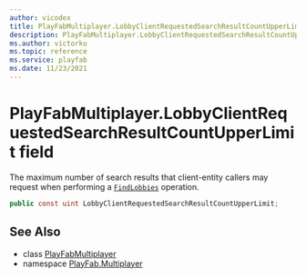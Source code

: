 ```yaml
---
author: vicodex
title: PlayFabMultiplayer.LobbyClientRequestedSearchResultCountUpperLimit
description: PlayFabMultiplayer.LobbyClientRequestedSearchResultCountUpperLimit
ms.author: victorku
ms.topic: reference
ms.service: playfab
ms.date: 11/23/2021
---
```


# PlayFabMultiplayer.LobbyClientRequestedSearchResultCountUpperLimit field

The maximum number of search results that client-entity callers may request when performing a [`FindLobbies`](./FindLobbies.md) operation.

```csharp
public const uint LobbyClientRequestedSearchResultCountUpperLimit;
```

## See Also

* class [PlayFabMultiplayer](../PlayFabMultiplayer.md)
* namespace [PlayFab.Multiplayer](../../PlayFabMultiplayerSDK.md)


